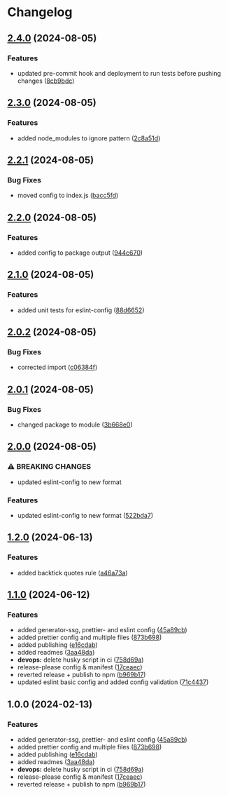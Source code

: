 # Changelog

## [2.4.0](https://github.com/nico-i/nico-i/compare/eslint-config-v2.3.0...eslint-config-v2.4.0) (2024-08-05)


### Features

* updated pre-commit hook and deployment to run tests before pushing changes ([8cb9bdc](https://github.com/nico-i/nico-i/commit/8cb9bdcb1a70c568aa5a561d791c778ffcf59b86))

## [2.3.0](https://github.com/nico-i/nico-i/compare/eslint-config-v2.2.1...eslint-config-v2.3.0) (2024-08-05)


### Features

* added node_modules to ignore pattern ([2c8a51d](https://github.com/nico-i/nico-i/commit/2c8a51d5177a7b788d12f5e8ce0387e52bac316f))

## [2.2.1](https://github.com/nico-i/nico-i/compare/eslint-config-v2.2.0...eslint-config-v2.2.1) (2024-08-05)


### Bug Fixes

* moved config to index.js ([bacc5fd](https://github.com/nico-i/nico-i/commit/bacc5fd75d2dde25a69695f2f5ec9d1d8a74677d))

## [2.2.0](https://github.com/nico-i/nico-i/compare/eslint-config-v2.1.0...eslint-config-v2.2.0) (2024-08-05)


### Features

* added config to package output ([944c670](https://github.com/nico-i/nico-i/commit/944c670b571106cd7c6fd9368ff541ffeb4873ac))

## [2.1.0](https://github.com/nico-i/nico-i/compare/eslint-config-v2.0.2...eslint-config-v2.1.0) (2024-08-05)


### Features

* added unit tests for eslint-config ([88d6652](https://github.com/nico-i/nico-i/commit/88d665268597119c11e0977c6cece665246a87f3))

## [2.0.2](https://github.com/nico-i/nico-i/compare/eslint-config-v2.0.1...eslint-config-v2.0.2) (2024-08-05)


### Bug Fixes

* corrected import ([c06384f](https://github.com/nico-i/nico-i/commit/c06384f672b0f3d58f8a2ca3ae1f4f5449e0f96f))

## [2.0.1](https://github.com/nico-i/nico-i/compare/eslint-config-v2.0.0...eslint-config-v2.0.1) (2024-08-05)


### Bug Fixes

* changed package to module ([3b668e0](https://github.com/nico-i/nico-i/commit/3b668e06bdd13d8f05a511ff3bab319678509ac6))

## [2.0.0](https://github.com/nico-i/nico-i/compare/eslint-config-v1.2.0...eslint-config-v2.0.0) (2024-08-05)


### ⚠ BREAKING CHANGES

* updated eslint-config to new format

### Features

* updated eslint-config to new format ([522bda7](https://github.com/nico-i/nico-i/commit/522bda70c0f9920c979d11a4e99d7c053ac711f2))

## [1.2.0](https://github.com/nico-i/nico-i/compare/eslint-config-v1.1.0...eslint-config-v1.2.0) (2024-06-13)


### Features

* added backtick quotes rule ([a46a73a](https://github.com/nico-i/nico-i/commit/a46a73adea61abdb70c503ac60cfaa2341f3ca5c))

## [1.1.0](https://github.com/nico-i/nico-i/compare/eslint-config-v1.0.0...eslint-config-v1.1.0) (2024-06-12)


### Features

* added generator-ssg, prettier- and eslint config ([45a89cb](https://github.com/nico-i/nico-i/commit/45a89cbafaf4f3711523dd432f8da1e730f5715a))
* added prettier config and multiple files ([873b698](https://github.com/nico-i/nico-i/commit/873b698a57026ed29f9db25e0c81b2d3706f5f22))
* added publishing ([e16cdab](https://github.com/nico-i/nico-i/commit/e16cdab6ec2e91e6e28383c077ec3db822f95e28))
* added readmes ([3aa48da](https://github.com/nico-i/nico-i/commit/3aa48dadbfa3c7d46db18aa1b2d7c11a91b4fe0a))
* **devops:** delete husky script in ci ([758d69a](https://github.com/nico-i/nico-i/commit/758d69a11e52df5363056fe685e7ad0d2ca1e843))
* release-please config & manifest ([17ceaec](https://github.com/nico-i/nico-i/commit/17ceaec45ec114335dffc437fd53eadc703d54f3))
* reverted release + publish to npm ([b969b17](https://github.com/nico-i/nico-i/commit/b969b17cfb57702bbf45daf0258b79fee2462456))
* updated eslint basic config and added config validation ([71c4437](https://github.com/nico-i/nico-i/commit/71c4437481d5d26bd54777a9a372671f03b93d54))

## 1.0.0 (2024-02-13)


### Features

* added generator-ssg, prettier- and eslint config ([45a89cb](https://github.com/nico-i/nico-i/commit/45a89cbafaf4f3711523dd432f8da1e730f5715a))
* added prettier config and multiple files ([873b698](https://github.com/nico-i/nico-i/commit/873b698a57026ed29f9db25e0c81b2d3706f5f22))
* added publishing ([e16cdab](https://github.com/nico-i/nico-i/commit/e16cdab6ec2e91e6e28383c077ec3db822f95e28))
* added readmes ([3aa48da](https://github.com/nico-i/nico-i/commit/3aa48dadbfa3c7d46db18aa1b2d7c11a91b4fe0a))
* **devops:** delete husky script in ci ([758d69a](https://github.com/nico-i/nico-i/commit/758d69a11e52df5363056fe685e7ad0d2ca1e843))
* release-please config & manifest ([17ceaec](https://github.com/nico-i/nico-i/commit/17ceaec45ec114335dffc437fd53eadc703d54f3))
* reverted release + publish to npm ([b969b17](https://github.com/nico-i/nico-i/commit/b969b17cfb57702bbf45daf0258b79fee2462456))
